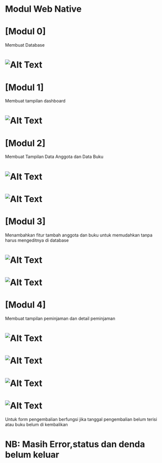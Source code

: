 # Modul Web Native
# [Modul 0]
Membuat Database
# ![Alt Text](https://github.com/Yeremia395/Native/blob/master/database.png)
# [Modul 1]
Membuat tampilan dashboard
# ![Alt Text](https://github.com/Yeremia395/Native/blob/master/dashboard.png)
# [Modul 2]
Membuat Tampilan Data Anggota dan Data Buku
# ![Alt Text](https://github.com/Yeremia395/Native/blob/master/anggota.png)
# ![Alt Text](https://github.com/Yeremia395/Native/blob/master/buku.png)
# [Modul 3]
Menambahkan fitur tambah anggota dan buku untuk memudahkan tanpa harus mengeditnya di database
# ![Alt Text](https://github.com/Yeremia395/Native/blob/master/tambah%20anggota.png)
# ![Alt Text](https://github.com/Yeremia395/Native/blob/master/tambah%20buku.png)
# [Modul 4]
Membuat tampilan peminjaman dan detail peminjaman
# ![Alt Text](https://github.com/Yeremia395/Native/blob/master/peminjaman.png)
# ![Alt Text](https://github.com/Yeremia395/Native/blob/master/detail%20pinjam.png)
# ![Alt Text](https://github.com/Yeremia395/Native/blob/master/form%20pengembalian.png)
# ![Alt Text](https://github.com/Yeremia395/Native/blob/master/edit%20pinjam.png)
Untuk form pengembalian berfungsi jika tanggal pengembalian belum terisi atau buku belum di kembalikan
# NB: Masih Error,status dan denda belum keluar
